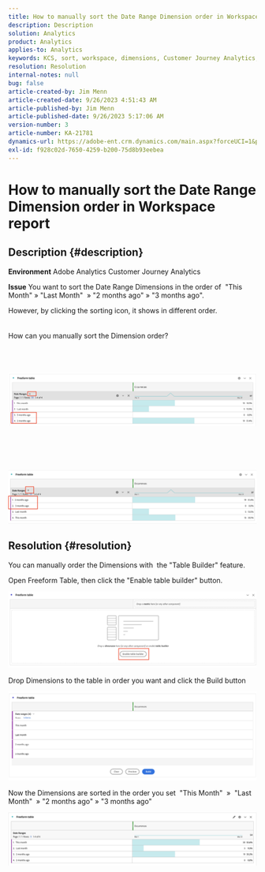 ```yaml
---
title: How to manually sort the Date Range Dimension order in Workspace report
description: Description
solution: Analytics
product: Analytics
applies-to: Analytics
keywords: KCS, sort, workspace, dimensions, Customer Journey Analytics, manually sort, Date Range Dimension, report, Adobe Analytics
resolution: Resolution
internal-notes: null
bug: false
article-created-by: Jim Menn
article-created-date: 9/26/2023 4:51:43 AM
article-published-by: Jim Menn
article-published-date: 9/26/2023 5:17:06 AM
version-number: 3
article-number: KA-21781
dynamics-url: https://adobe-ent.crm.dynamics.com/main.aspx?forceUCI=1&pagetype=entityrecord&etn=knowledgearticle&id=3a2f1c62-285c-ee11-be6f-6045bd006268
exl-id: f928c02d-7650-4259-b200-75d8b93eebea
---
```

# How to manually sort the Date Range Dimension order in Workspace report

## Description {#description}


<b>Environment</b>
 Adobe Analytics
 Customer Journey Analytics

<b>Issue</b>
 You want to sort the Date Range Dimensions in the order of  "This Month" » "Last Month"  » "2 months ago" » "3 months ago".

However, by clicking the sorting icon, it shows in different order.
<br><br><br>How can you manually sort the Dimension order?<br><br>
<br> <br><br>![](assets/___3b2f1c62-285c-ee11-be6f-6045bd006268___.png)<br><br> <br><br> <br><br>![](assets/___3d2f1c62-285c-ee11-be6f-6045bd006268___.png)

## Resolution {#resolution}


You can manually order the Dimensions with  the "Table Builder" feature.

Open Freeform Table, then click the "Enable table builder" button.

![](assets/d4eda136-2fcd-ed11-b597-6045bd006793.png)

Drop Dimensions to the table in order you want and click the Build button

![](assets/69497031-30cd-ed11-b597-6045bd006793.png)

Now the Dimensions are sorted in the order you set  "This Month"  »  "Last Month"  » "2 months ago" » "3 months ago"

![](assets/efb1744a-30cd-ed11-b597-6045bd006793.png)
